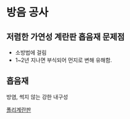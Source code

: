 # 방음 공사

## 저렴한 가연성 계란판 흡음재 문제점
- 소방법에 걸림
- 1~2년 지나면 부식되어 먼지로 변해 유해함.

## 흡음재

방염, 썩지 않는 강한 내구성

[폴리계란판](http://b-b.kr/%EC%A0%9C%ED%92%88%EC%A3%BC%EB%AC%B8/%EC%9D%BC%EB%B0%98%ED%9A%8C%EC%9B%90/%ED%8F%B4%EB%A6%AC%EA%B3%84%EB%9E%80%ED%8C%90-2/)
